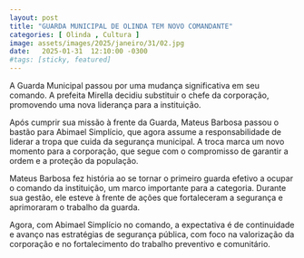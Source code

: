 ```yaml
---
layout: post
title: "GUARDA MUNICIPAL DE OLINDA TEM NOVO COMANDANTE"
categories: [ Olinda , Cultura ]
image: assets/images/2025/janeiro/31/02.jpg
date:   2025-01-31  12:10:00 -0300
#tags: [sticky, featured]
---
```

A Guarda Municipal passou por uma mudança significativa em seu comando. A prefeita Mirella decidiu substituir o chefe da corporação, promovendo uma nova liderança para a instituição.

Após cumprir sua missão à frente da Guarda, Mateus Barbosa passou o bastão para Abimael Simplício, que agora assume a responsabilidade de liderar a tropa que cuida da segurança municipal. A troca marca um novo momento para a corporação, que segue com o compromisso de garantir a ordem e a proteção da população.

Mateus Barbosa fez história ao se tornar o primeiro guarda efetivo a ocupar o comando da instituição, um marco importante para a categoria. Durante sua gestão, ele esteve à frente de ações que fortaleceram a segurança e aprimoraram o trabalho da guarda.

Agora, com Abimael Simplício no comando, a expectativa é de continuidade e avanço nas estratégias de segurança pública, com foco na valorização da corporação e no fortalecimento do trabalho preventivo e comunitário.